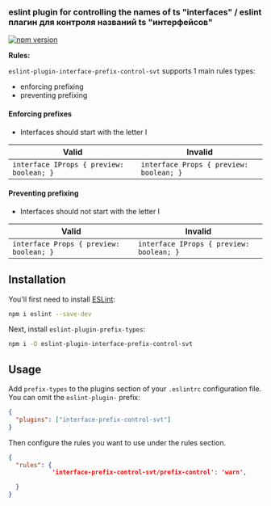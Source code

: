 
### eslint plugin for controlling the names of ts "interfaces" / eslint плагин для контроля названий ts "интерфейсов"
[![npm version](https://img.shields.io/npm/v/eslint-plugin-interface-prefix-control-svt
)](https://www.npmjs.com/package/eslint-plugin-interface-prefix-control-svt
)

**Rules:**

`eslint-plugin-interface-prefix-control-svt` supports 1 main rules types:

- enforcing prefixing
- preventing prefixing

#### Enforcing prefixes

- Interfaces should start with the letter I


| Valid                                        | Invalid                                     |
| -------------------------------------------- | ------------------------------------------- |
| `interface IProps { preview: boolean; }`     | `interface Props { preview: boolean; }`     |

#### Preventing prefixing

- Interfaces should not start with the letter I

| Valid                                       | Invalid                                      |
| ------------------------------------------- | -------------------------------------------- |
| `interface Props { preview: boolean; }`     | `interface IProps { preview: boolean; }`     |



## Installation

You'll first need to install [ESLint](https://eslint.org/):

```sh
npm i eslint --save-dev
```

Next, install `eslint-plugin-prefix-types`:

```sh
npm i -D eslint-plugin-interface-prefix-control-svt
```

## Usage

Add `prefix-types` to the plugins section of your `.eslintrc` configuration file. You can omit the `eslint-plugin-` prefix:

```json
{
  "plugins": ["interface-prefix-control-svt"]
}
```

Then configure the rules you want to use under the rules section. 

```json
{
  "rules": {
            'interface-prefix-control-svt/prefix-control': 'warn',

  }
}
```
